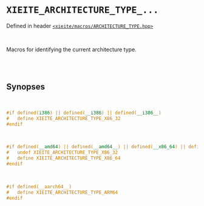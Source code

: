# `XIEITE_ARCHITECTURE_TYPE_...`
Defined in header [`<xieite/macros/ARCHITECTURE_TYPE.hpp>`](../../include/xieite/macros/ARCHITECTURE_TYPE.hpp)

<br/>

Macros for identifying the current architecture type.

<br/><br/>

## Synopses

<br/>

```cpp
#if defined(i386) || defined(__i386) || defined(__i386__)
#	define XIEITE_ARCHITECTURE_TYPE_X86_32
#endif
```

<br/>

```cpp
#if defined(__amd64) || defined(__amd64__) || defined(__x86_64) || defined(__x86_64__)
#	undef XIEITE_ARCHITECTURE_TYPE_X86_32
#	define XIEITE_ARCHITECTURE_TYPE_X86_64
#endif
```

<br/>

```cpp
#if defined(__aarch64__)
#	define XIEITE_ARCHITECTURE_TYPE_ARM64
#endif
```

